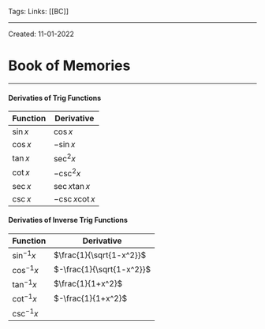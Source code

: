Tags:
Links: [[BC]]

---
Created: 11-01-2022
# Book of Memories
---

#### Derivaties of Trig Functions
| Function  | Derivative        |
| --------- | ----------------- |
| $\sin{x}$ | $\cos{x}$         |
| $\cos{x}$ | $-\sin{x}$        |
| $\tan{x}$ | $\sec^2{x}$       |
| $\cot{x}$ | $-\csc^2{x}$      |
| $\sec{x}$ | $\sec{x}\tan{x}$  |
| $\csc{x}$ | $-\csc{x}\cot{x}$ |

#### Derivaties of Inverse Trig Functions
| Function       | Derivative                |
| -------------- | ------------------------- |
| $\sin^{-1}{x}$ | $\frac{1}{\sqrt{1-x^2}}$  |
| $\cos^{-1}{x}$ | $-\frac{1}{\sqrt{1-x^2}}$ |
| $\tan^{-1}{x}$ | $\frac{1}{1+x^2}$         |
| $\cot^{-1}{x}$ | $-\frac{1}{1+x^2}$        |
| $\csc^{-1}{x}$ |                           |
